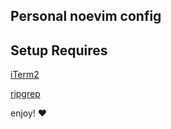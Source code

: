 ## Personal noevim config

## Setup Requires
[iTerm2](https://iterm2.com/)

[ripgrep](https://github.com/BurntSushi/ripgrep)


enjoy! ❤️
